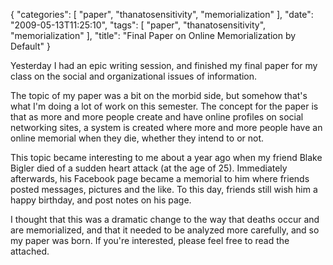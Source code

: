 {
    "categories": [
        "paper", 
        "thanatosensitivity", 
        "memorialization"
    ], 
    "date": "2009-05-13T11:25:10", 
    "tags": [
        "paper", 
        "thanatosensitivity", 
        "memorialization"
    ], 
    "title": "Final Paper on Online Memorialization by Default"
}

Yesterday I had an epic writing session, and finished my final paper for my class on the social and organizational issues of information.

The topic of my paper was a bit on the morbid side, but somehow that's what I'm doing a lot of work on this semester. The concept for the paper is that as more and more people create and have online profiles on social networking sites, a system is created where more and more people have an online memorial when they die, whether they intend to or not.

This topic became interesting to me about a year ago when my friend Blake Bigler died of a sudden heart attack (at the age of 25). Immediately afterwards, his Facebook page became a memorial to him where friends posted messages, pictures and the like. To this day, friends still wish him a happy birthday, and post notes on his page.

I thought that this was a dramatic change to the way that deaths occur and are memorialized, and that it needed to be analyzed more carefully, and so my paper was born. If you're interested, please feel free to read the attached.